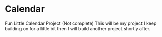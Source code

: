 # Calendar
Fun Little Calendar Project (Not complete)
This will be my project I keep building on for a little bit then I will build another project shortly after.
